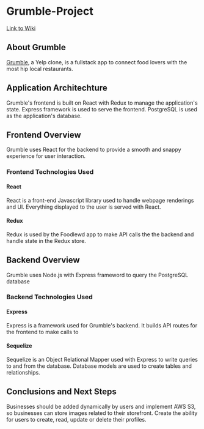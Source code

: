 # Grumble-Project


[Link to Wiki](https://github.com/Mark-Vasquez/Grumble-Project/wiki/Grumble)

## About Grumble

[Grumble](grumble-application.herokuapp.com), a Yelp clone, is a fullstack app to connect food lovers with the most hip local restaurants. 

## Application Architechture

Grumble's frontend is built on React with Redux to manage the application's state. Express framework is used to serve the frontend. PostgreSQL is used as the application's database.

## Frontend Overview

Grumble uses React for the backend to provide a smooth and snappy experience for user interaction.

### Frontend Technologies Used

#### React 

React is a front-end Javascript library used to handle webpage renderings and UI. Everything displayed to the user is served with React.

#### Redux

Redux is used by the Foodlewd app to make API calls the the backend and handle state in the Redux store.

## Backend Overview

Grumble uses Node.js with Express frameword to query the PostgreSQL database

### Backend Technologies Used

#### Express

Express is a framework used for Grumble's backend. It builds API routes for the frontend to make calls to 

#### Sequelize

Sequelize is an Object Relational Mapper used with Express to write queries to and from the database. Database models are used to create tables and relationships.

## Conclusions and Next Steps

Businesses should be added dynamically by users and implement AWS S3, so businesses can store images related to their storefront. Create the ability for users to create, read, update or delete their profiles.



